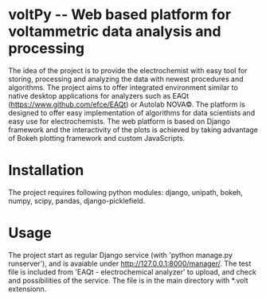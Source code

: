 # voltPy -- Web based platform for voltammetric data analysis and processing
The idea of the project is to provide the electrochemist with easy tool for storing, processing and analyzing the data with newest procedures and algorithms. The project aims to offer integrated environment similar to native desktop applications for analyzers such as EAQt (https://www.github.com/efce/EAQt) or Autolab NOVA©. The platform is designed to offer easy implementation of algorithms for data scientists and easy use for electrochemists. The web platform is based on Django framework and the interactivity of the plots is achieved by taking advantage of Bokeh plotting framework and custom JavaScripts.

# Installation
The project requires following python modules: django, unipath, bokeh, numpy, scipy, pandas, django-picklefield.

# Usage
The project start as regular Django service (with 'python manage.py runserver'), and is avaiable under http://127.0.0.1:8000/manager/. The test file is included from 'EAQt - electrochemical analyzer' to upload, and check and possibilities of the service. The file is in the main directory with *.volt extensionn.
